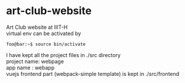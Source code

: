 # art-club-website
Art Club website at IIIT-H <br/> 
virtual env can be activated by <br/>
```console
foo@bar:~$ source bin/activate
```
I have kept all the project files in ./src directory <br/>
project name: webpage <br/>
app name : webapp <br/>
vuejs frontend part (webpack-simple template) is kept in ./src/frontend
